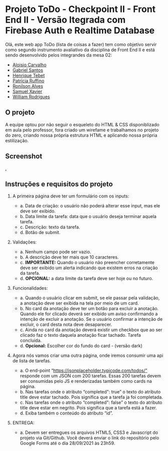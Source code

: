 # Projeto ToDo - Checkpoint II - Front End II - Versão Itegrada com Firebase Auth e Realtime Database
Olá, este web app ToDo (lista de coisas a fazer) tem como objetivo servir como segundo instrumento avaliativo da disciplina de Front End II e está sendo desenvolvido pelos integrandes da mesa 02:

 - [Aloisio Carvalho](https://github.com/aloisiot)
 - [Gabriel Santos](https://github.com/gSantosP)
 - [Henrique Tebet](https://github.com/HenriqueTebet)
 - [Patrícia Ruffino](https://github.com/PatriciaRuffino)
 - [Ronilson Alves](https://github.com/ronilsonalves)
 - [Samuel Xavier](https://github.com/SamuelFXavier)
 - [William Rodrigues](https://github.com/warwilliam)

## O projeto
A equipe optou por não seguir o esqueleto do HTML & CSS disponiblizado em aula pelo professor, fora criado um wirefame e trabalhamos no projeto do zero, criando nossa própria estrutura HTML e aplicando nossa própria estilização.

## Screenshot
[.](#link-das-images-vai-aqui)

## Instruções e requisitos do projeto
	
	
1. A primeira página deve ter um formulário com os inputs: 
    - a. Data de criação: o usuário não poderá alterar esse input, mas ele deve ser exibido.
    - b. Data limite da tarefa: data que o usuário deseja terminar aquela tarefa.
    - c. Descrição: texto da tarefa.
    - d. Botão de submit.


2. Validações:
    - a. Nenhum campo pode ser vazio.
    - b. A descrição deve ter mais que 10 caracteres.
    - c. <b>IMPORTANTE:</b> Quando o usuário não preencher corretamente deve ser exibido um alerta indicando que existem erros na criação da tarefa.
    - d. <b>OPCIONAL:</b> a data limite da tarefa deve ser hoje ou no futuro.


3. Funcionalidades:
    - a. Quando o usuário clicar em submit, se ele passar pela validação, a anotação deve ser exibida na tela por meio de um card.
    - b. No card da anotação deve ter um botão para excluir a anotação. Quando ele for clicado deverá ser exibido um aviso confirmando a intenção de excluir a anotação. Se o usuário confirmar a intenção de excluir, o card desta nota deve desaparecer.
    - c. Ainda no card da anotação deverá existir um checkbox que ao ser clicado faz o texto daquela anotação ficar tachado. Tarefa concluida.
    - d. <b>Opcional:</b> Escolher cor do fundo do card - (versão dark)


4. Agora nós vamos criar uma outra página, onde iremos consumir uma api de lista de tarefas.
    - a. O end-point “https://jsonplaceholder.typicode.com/todos/” responde com um JSON com 200 tarefas. Essas 200 tarefas devem ser consumidas pelo JS e renderizadas também como cards na página.
    - b. Nas tarefas onde o atributo “completed": true” o texto do atributo title deve estar tachado. Pois significa que a tarefa ja foi completada.
    - c. Nas tarefas onde o atributo “completed": false” o texto do atributo title deve estar em negrito. Pois significa que a tarefa está a fazer. 
    - d. Exiba também o conteúdo do atributo “id”.


5. ENTREGA:
    - a. Devem ser entregues os arquivos HTML5, CSS3 e Javascript do projeto via Git/Github. Você deverá enviar o link do repositório pelo Google Forms até o dia 28/09/2021 às 23h59.
